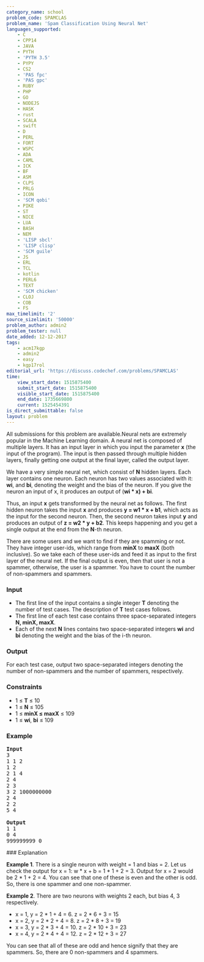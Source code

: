 ```yaml
---
category_name: school
problem_code: SPAMCLAS
problem_name: 'Spam Classification Using Neural Net'
languages_supported:
    - C
    - CPP14
    - JAVA
    - PYTH
    - 'PYTH 3.5'
    - PYPY
    - CS2
    - 'PAS fpc'
    - 'PAS gpc'
    - RUBY
    - PHP
    - GO
    - NODEJS
    - HASK
    - rust
    - SCALA
    - swift
    - D
    - PERL
    - FORT
    - WSPC
    - ADA
    - CAML
    - ICK
    - BF
    - ASM
    - CLPS
    - PRLG
    - ICON
    - 'SCM qobi'
    - PIKE
    - ST
    - NICE
    - LUA
    - BASH
    - NEM
    - 'LISP sbcl'
    - 'LISP clisp'
    - 'SCM guile'
    - JS
    - ERL
    - TCL
    - kotlin
    - PERL6
    - TEXT
    - 'SCM chicken'
    - CLOJ
    - COB
    - FS
max_timelimit: '2'
source_sizelimit: '50000'
problem_author: admin2
problem_tester: null
date_added: 12-12-2017
tags:
    - acm17kgp
    - admin2
    - easy
    - kgp17rol
editorial_url: 'https://discuss.codechef.com/problems/SPAMCLAS'
time:
    view_start_date: 1515875400
    submit_start_date: 1515875400
    visible_start_date: 1515875400
    end_date: 1735669800
    current: 1525454391
is_direct_submittable: false
layout: problem
---
```

All submissions for this problem are available.Neural nets are extremely popular in the Machine Learning domain. A neural net is composed of multiple layers. It has an input layer in which you input the parameter **x** (the input of the program). The input is then passed through multiple hidden layers, finally getting one output at the final layer, called the output layer.

We have a very simple neural net, which consist of **N** hidden layers. Each layer contains one neuron. Each neuron has two values associated with it: **wi**, and **bi**, denoting the weight and the bias of the neuron. If you give the neuron an input of x, it produces an output of (**wi \* x) + bi**.

Thus, an input **x** gets transformed by the neural net as follows. The first hidden neuron takes the input **x** and produces **y = w1 \* x + b1**, which acts as the input for the second neuron. Then, the second neuron takes input **y** and produces an output of **z = w2 \* y + b2**. This keeps happening and you get a single output at the end from the **N**-th neuron.

There are some users and we want to find if they are spamming or not. They have integer user-ids, which range from **minX** to **maxX** (both inclusive). So we take each of these user-ids and feed it as input to the first layer of the neural net. If the final output is even, then that user is not a spammer, otherwise, the user is a spammer. You have to count the number of non-spammers and spammers.

### Input

- The first line of the input contains a single integer **T** denoting the number of test cases. The description of **T** test cases follows.
- The first line of each test case contains three space-separated integers **N, minX, maxX**.
- Each of the next **N** lines contains two space-separated integers **wi** and **bi** denoting the weight and the bias of the i-th neuron.

### Output

For each test case, output two space-separated integers denoting the number of non-spammers and the number of spammers, respectively.

### Constraints

- 1 ≤ **T** ≤ 10
- 1 ≤ **N** ≤ 105
- 1 ≤ **minX ≤ maxX** ≤ 109
- 1 ≤ **wi**, **bi** ≤ 109

### Example

<pre>
<b>Input</b>
3
1 1 2
1 2
2 1 4
2 4
2 3
3 2 1000000000
2 4
2 2
5 4

<b>Output</b>
1 1
0 4
999999999 0
</pre>### Explanation

**Example 1**. There is a single neuron with weight = 1 and bias = 2. Let us check the output for x = 1: w \* x + b = 1 \* 1 + 2 = 3. Output for x = 2 would be 2 \* 1 + 2 = 4. You can see that one of these is even and the other is odd. So, there is one spammer and one non-spammer.

**Example 2**. There are two neurons with weights 2 each, but bias 4, 3 respectively.

- x = 1, y = 2 \* 1 + 4 = 6. z = 2 \* 6 + 3 = 15
- x = 2, y = 2 \* 2 + 4 = 8. z = 2 \* 8 + 3 = 19
- x = 3, y = 2 \* 3 + 4 = 10. z = 2 \* 10 + 3 = 23
- x = 4, y = 2 \* 4 + 4 = 12. z = 2 \* 12 + 3 = 27

You can see that all of these are odd and hence signify that they are spammers. So, there are 0 non-spammers and 4 spammers.
